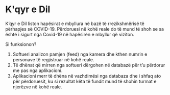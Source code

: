 # K'qyr e Dil

K’qyr e Dil liston hapësirat e mbyllura në bazë të rrezikshmërisë të përhapjes së COVID-19. Përdoruesi në kohë reale do të mund të shoh se sa është i sigurt nga Covid-19 në hapësirën e mbyllur që viziton.

Si funksionon?
1. Softueri analizon pamjen (feed) nga kamera dhe kthen numrin e personave të regjistruar në kohë reale.
2. Të dhënat që mirren nga softueri dërgohen në databazë për t’u përdorur me pas nga aplikacioni.
3. Aplikacioni merr të dhëna në vazhdimësi nga databaza dhe i shfaq ato për përdoruesit, ku si rezultat këta të fundit mund të shohin turmat e njerëzve në kohë reale.

